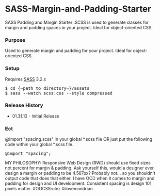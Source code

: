 SASS-Margin-and-Padding-Starter
===============================

SASS Padding and Margin Starter .SCSS is used to generate classes for margin and padding spaces in your project. Ideal for object-oriented CSS.

### Purpose

Used to generate margin and padding for your project. Ideal for object-oriented CSS.


### Setup

Requires [SASS](http://sass-lang.com/) 3.2.x

<pre>
$ cd {~path to directory~}/assets
$ sass --watch scss:css --style compressed
</pre>


### Release History

* 01.31.13 - Initial Release


### Ect

@import "spacing.scss" in your global *.scss file OR just put the following code within your global *.scss file.
<pre>
@import "spacing";
</pre>

MY PHILOSOPHY: 
Responsive Web Design (RWD) should use fixed sizes not percent for margin & padding. 
Ask yourself this, would a designer ever design a margin or padding to be 4.567px? Probably not... so you shouldn't output code that does that either.
I have OCD when it comes to margin and padding for design and UI development. Consistent spacing is design 101, pixels matter.
#OOCSSrulez #ilovemondrian